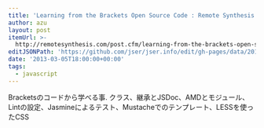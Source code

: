 ```yaml
---
title: 'Learning from the Brackets Open Source Code : Remote Synthesis'
author: azu
layout: post
itemUrl: >-
  http://remotesynthesis.com/post.cfm/learning-from-the-brackets-open-source-code
editJSONPath: 'https://github.com/jser/jser.info/edit/gh-pages/data/2013/03/index.json'
date: '2013-03-05T18:00:00+00:00'
tags:
  - javascript
---
```

Bracketsのコードから学べる事.
クラス、継承とJSDoc、AMDとモジュール、Lintの設定、Jasmineによるテスト、Mustacheでのテンプレート、LESSを使ったCSS
